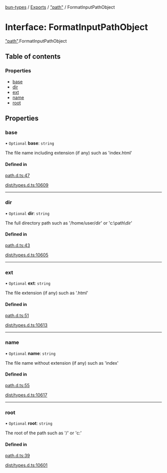 [bun-types](../README.md) / [Exports](../modules.md) / ["path"](../modules/path_.md) / FormatInputPathObject

# Interface: FormatInputPathObject

["path"](../modules/path_.md).FormatInputPathObject

## Table of contents

### Properties

- [base](path_.FormatInputPathObject.md#base)
- [dir](path_.FormatInputPathObject.md#dir)
- [ext](path_.FormatInputPathObject.md#ext)
- [name](path_.FormatInputPathObject.md#name)
- [root](path_.FormatInputPathObject.md#root)

## Properties

### base

• `Optional` **base**: `string`

The file name including extension (if any) such as 'index.html'

#### Defined in

[path.d.ts:47](https://github.com/valgaze/bun-types/blob/5e53f27/path.d.ts#L47)

[dist/types.d.ts:10609](https://github.com/valgaze/bun-types/blob/5e53f27/dist/types.d.ts#L10609)

___

### dir

• `Optional` **dir**: `string`

The full directory path such as '/home/user/dir' or 'c:\path\dir'

#### Defined in

[path.d.ts:43](https://github.com/valgaze/bun-types/blob/5e53f27/path.d.ts#L43)

[dist/types.d.ts:10605](https://github.com/valgaze/bun-types/blob/5e53f27/dist/types.d.ts#L10605)

___

### ext

• `Optional` **ext**: `string`

The file extension (if any) such as '.html'

#### Defined in

[path.d.ts:51](https://github.com/valgaze/bun-types/blob/5e53f27/path.d.ts#L51)

[dist/types.d.ts:10613](https://github.com/valgaze/bun-types/blob/5e53f27/dist/types.d.ts#L10613)

___

### name

• `Optional` **name**: `string`

The file name without extension (if any) such as 'index'

#### Defined in

[path.d.ts:55](https://github.com/valgaze/bun-types/blob/5e53f27/path.d.ts#L55)

[dist/types.d.ts:10617](https://github.com/valgaze/bun-types/blob/5e53f27/dist/types.d.ts#L10617)

___

### root

• `Optional` **root**: `string`

The root of the path such as '/' or 'c:\'

#### Defined in

[path.d.ts:39](https://github.com/valgaze/bun-types/blob/5e53f27/path.d.ts#L39)

[dist/types.d.ts:10601](https://github.com/valgaze/bun-types/blob/5e53f27/dist/types.d.ts#L10601)
